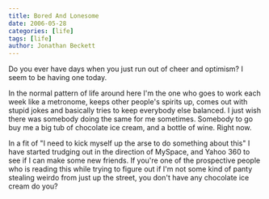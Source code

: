 ```yaml
---
title: Bored And Lonesome
date: 2006-05-28
categories: [life]
tags: [life]
author: Jonathan Beckett
---
```


Do you ever have days when you just run out of cheer and optimism? I seem to be having one today.

In the normal pattern of life around here I'm the one who goes to work each week like a metronome, keeps other people's spirits up, comes out with stupid jokes and basically tries to keep everybody else balanced. I just wish there was somebody doing the same for me sometimes. Somebody to go buy me a big tub of chocolate ice cream, and a bottle of wine. Right now.

In a fit of "I need to kick myself up the arse to do something about this" I have started trudging out in the direction of MySpace, and Yahoo 360 to see if I can make some new friends. If you're one of the prospective people who is reading this while trying to figure out if I'm not some kind of panty stealing weirdo from just up the street, you don't have any chocolate ice cream do you?